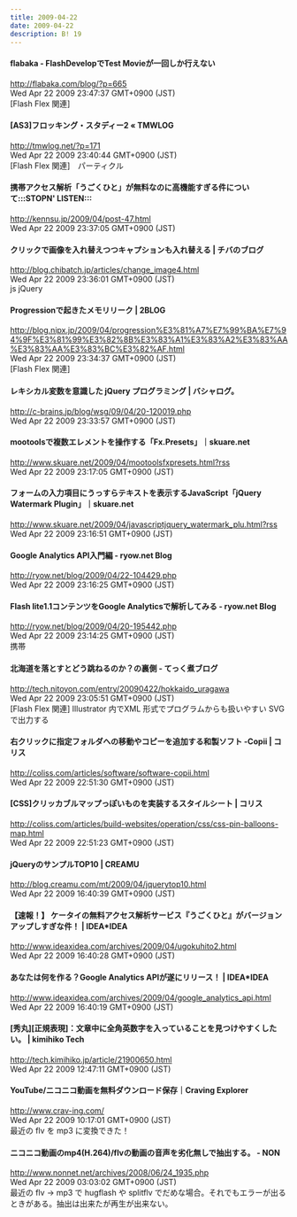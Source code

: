 ```yaml
---
title: 2009-04-22
date: 2009-04-22
description: B! 19
---
```


#### flabaka - FlashDevelopでTest Movieが一回しか行えない
http://flabaka.com/blog/?p=665<br>
Wed Apr 22 2009 23:47:37 GMT+0900 (JST)<br>
[Flash Flex 関連]


#### [AS3]フロッキング・スタディー2 « TMWLOG
http://tmwlog.net/?p=171<br>
Wed Apr 22 2009 23:40:44 GMT+0900 (JST)<br>
[Flash Flex 関連]　パーティクル


#### 携帯アクセス解析「うごくひと」が無料なのに高機能すぎる件について:::STOPN' LISTEN:::
http://kennsu.jp/2009/04/post-47.html<br>
Wed Apr 22 2009 23:37:05 GMT+0900 (JST)<br>


#### クリックで画像を入れ替えつつキャプションも入れ替える | チバのブログ
http://blog.chibatch.jp/articles/change_image4.html<br>
Wed Apr 22 2009 23:36:01 GMT+0900 (JST)<br>
js jQuery


#### Progressionで起きたメモリリーク | 2BLOG
http://blog.nipx.jp/2009/04/progression%E3%81%A7%E7%99%BA%E7%94%9F%E3%81%99%E3%82%8B%E3%83%A1%E3%83%A2%E3%83%AA%E3%83%AA%E3%83%BC%E3%82%AF.html<br>
Wed Apr 22 2009 23:34:37 GMT+0900 (JST)<br>
[Flash Flex 関連]


#### レキシカル変数を意識した jQuery プログラミング | バシャログ。
http://c-brains.jp/blog/wsg/09/04/20-120019.php<br>
Wed Apr 22 2009 23:33:57 GMT+0900 (JST)<br>


#### mootoolsで複数エレメントを操作する「Fx.Presets」｜skuare.net
http://www.skuare.net/2009/04/mootoolsfxpresets.html?rss<br>
Wed Apr 22 2009 23:17:05 GMT+0900 (JST)<br>


#### フォームの入力項目にうっすらテキストを表示するJavaScript「jQuery Watermark Plugin」｜skuare.net
http://www.skuare.net/2009/04/javascriptjquery_watermark_plu.html?rss<br>
Wed Apr 22 2009 23:16:51 GMT+0900 (JST)<br>


#### Google Analytics API入門編 - ryow.net Blog
http://ryow.net/blog/2009/04/22-104429.php<br>
Wed Apr 22 2009 23:16:25 GMT+0900 (JST)<br>


#### Flash lite1.1コンテンツをGoogle Analyticsで解析してみる - ryow.net Blog
http://ryow.net/blog/2009/04/20-195442.php<br>
Wed Apr 22 2009 23:14:25 GMT+0900 (JST)<br>
携帯


#### 北海道を落とすとどう跳ねるのか？の裏側 - てっく煮ブログ
http://tech.nitoyon.com/entry/20090422/hokkaido_uragawa<br>
Wed Apr 22 2009 23:05:51 GMT+0900 (JST)<br>
[Flash Flex 関連] Illustrator 内でXML 形式でプログラムからも扱いやすい SVG で出力する


####   右クリックに指定フォルダへの移動やコピーを追加する和製ソフト -Copii | コリス
http://coliss.com/articles/software/software-copii.html<br>
Wed Apr 22 2009 22:51:30 GMT+0900 (JST)<br>


####   [CSS]クリッカブルマップっぽいものを実装するスタイルシート | コリス
http://coliss.com/articles/build-websites/operation/css/css-pin-balloons-map.html<br>
Wed Apr 22 2009 22:51:23 GMT+0900 (JST)<br>


#### jQueryのサンプルTOP10 | CREAMU
http://blog.creamu.com/mt/2009/04/jquerytop10.html<br>
Wed Apr 22 2009 16:40:39 GMT+0900 (JST)<br>


#### 【速報！】 ケータイの無料アクセス解析サービス『うごくひと』がバージョンアップしすぎな件！ | IDEA*IDEA
http://www.ideaxidea.com/archives/2009/04/ugokuhito2.html<br>
Wed Apr 22 2009 16:40:28 GMT+0900 (JST)<br>


#### あなたは何を作る？Google Analytics APIが遂にリリース！ | IDEA*IDEA
http://www.ideaxidea.com/archives/2009/04/google_analytics_api.html<br>
Wed Apr 22 2009 16:40:19 GMT+0900 (JST)<br>


#### [秀丸][正規表現]：文章中に全角英数字を入っていることを見つけやすくしたい。 | kimihiko Tech
http://tech.kimihiko.jp/article/21900650.html<br>
Wed Apr 22 2009 12:47:11 GMT+0900 (JST)<br>


#### YouTube/ニコニコ動画を無料ダウンロード保存｜Craving Explorer
http://www.crav-ing.com/<br>
Wed Apr 22 2009 10:17:01 GMT+0900 (JST)<br>
最近の flv を mp3  に変換できた！


####          ニコニコ動画のmp4(H.264)/flvの動画の音声を劣化無しで抽出する。 - NON      
http://www.nonnet.net/archives/2008/06/24_1935.php<br>
Wed Apr 22 2009 03:03:02 GMT+0900 (JST)<br>
最近の flv → mp3 で hugflash や splitflv でだめな場合。それでもエラーが出るときがある。抽出は出来たが再生が出来ない。


